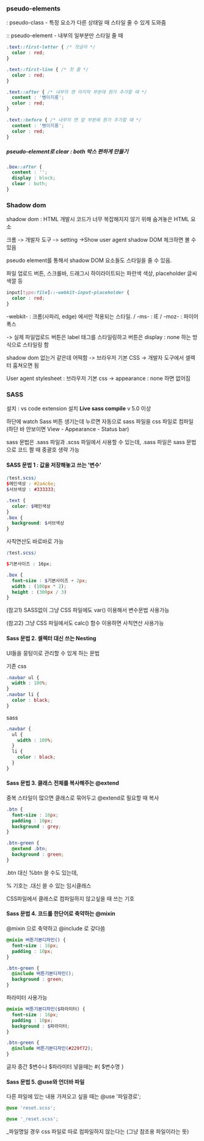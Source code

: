 ### pseudo-elements

: pseudo-class - 특정 요소가 다른 상태일 때 스타일 줄 수 있게 도와줌

:: pseudo-element - 내부의 일부분만 스타일 줄 때 

```css
.text::first-letter { /* 첫글자 */ 
  color : red;
}

.text::first-line { /* 첫 줄 */
  color : red;
}

.text::after { /* 내부의 맨 마지막 부분에 뭔가 추가할 때 */ 
  content : '뻥이지롱';
  color : red;
}

.text::before { /* 내부의 맨 앞 부분에 뭔가 추가할 때 */
  content : '뻥이지롱';
  color : red;
}
```

##### **pseudo-element로 clear : both 박스 편하게 만들기** 

```css
.box::after {
  content : '';
  display : block;
  clear : both;
}
```



### Shadow dom

shadow dom : HTML 개발시 코드가 너무 복잡해지지 않기 위해 숨겨놓은 HTML 요소

크롬 -> 개발자 도구 -> setting ->Show user agent shadow DOM 체크하면 볼 수 있음

pseudo element를 통해서 shadow DOM 요소들도 스타일을 줄 수 있음.

파일 업로드 버튼, 스크롤바, 드래그시 하이라이트되는 파란색 색상, placeholder 글씨색깔 등

```css
input[type:file]::-webkit-input-placeholder {
  color : red; 
}
```

-webkit- : 크롬(사파리, edge) 에서만 적용되는 스타일. / -ms- : IE / -moz- : 파이어폭스

-> 실제 파일업로드 버튼은 label 태그를 스타일링하고 버튼은 display : none 하는 방식으로 스타일링 함

shadow dom 없는거 같은데 어떡함 -> 브라우저 기본 CSS -> 개발자 도구에서 셀렉터 훔쳐오면 됨

User agent stylesheet : 브라우저 기본 css -> appearance : none 하면 없어짐 



### SASS

설치 : vs code extension 설치 **Live sass compile** v 5.0 이상

하단에 watch Sass 버튼 생기는데 누르면 자동으로 sass 파일을 css 파일로 컴파일 (하단 바 안보이면 View - Appearance - Status bar)

sass 문법은 .sass 파일과 .scss 파일에서 사용할 수 있는데, .sass 파일은 sass 문법으로 코드 짤 때 중괄호 생략 가능

#### SASS 문법 1 : 값을 저장해놓고 쓰는 '변수'

```scss
(test.scss)
$메인색상 : #2a4c6e;
$서브색상 : #333333;

.text {
  color: $메인색상
}
.box {
  background: $서브색상
} 
```

사칙연산도 바로바로 가능

```scss
(test.scss)

$기본사이즈 : 16px;

.box {
  font-size : $기본사이즈 + 2px;
  width : (100px * 2);
  height : (300px / 3)
}
```

(참고1) SASS없이 그냥 CSS 파일에도 var() 이용해서 변수문법 사용가능

(참고2) 그냥 CSS 파일에서도 calc() 함수 이용하면 사칙연산 사용가능



#### Sass 문법 2. 셀렉터 대신 쓰는 Nesting

UI들을 뭉텅이로 관리할 수 있게 하는 문법

기존 css

```css
.navbar ul { 
  width : 100%; 
}
.navbar li { 
  color : black; 
}
```

sass

````scss
.navbar {
  ul {
    width : 100%;
  }
  li {
    color : black;
  }
}
````



#### Sass 문법 3. 클래스 전체를 복사해주는 @extend 

중복 스타일이 많으면 클래스로 묶어두고 @extend로 필요할 때 복사

```scss
.btn {
  font-size : 16px;
  padding : 10px;
  background : grey;
}

.btn-green {
  @extend .btn;
  background : green;
}
```

.btn 대신 %btn 쓸 수도 있는데,

% 기호는 .대신 쓸 수 있는 임시클래스

CSS파일에서 클래스로 컴파일하지 않고싶을 때 쓰는 기호



#### Sass 문법 4. 코드를 한단어로 축약하는 @mixin

@mixin 으로 축약하고 @include 로 갖다씀

```scss
@mixin 버튼기본디자인() {
  font-size : 16px;
  padding : 10px;
}

.btn-green {
  @include 버튼기본디자인();
  background : green;
}
```

파라미터 사용가능

```scss
@mixin 버튼기본디자인($파라미터) {
  font-size : 16px;
  padding : 10px;
  background : $파라미터;
}

.btn-green {
  @include 버튼기본디자인(#229f72);
}
```

글자 중간 $변수나 $파라미터 넣을때는 #{ $변수명 }



#### Sass 문법 5. @use와 언더바 파일

다른 파일에 있는 내용 가져오고 싶을 때는 @use '파일경로';

```scss
@use 'reset.scss';
```

```scss
@use '_reset.scss';
```

_파일명일 경우 css 파일로 따로 컴파일하지 않는다는  (그냥 참조용 파일이라는 뜻)
